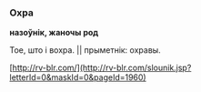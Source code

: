 ### Охра
**назоўнік, жаночы род**

Тое, што і вохра. || прыметнік: охравы.

<a rel="author">[http://rv-blr.com/](http://rv-blr.com/slounik.jsp?letterId=0&maskId=0&pageId=1960)</a>

